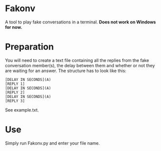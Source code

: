 # Fakonv
A tool to play fake conversations in a terminal. **Does not work on Windows for now.**

# Preparation
You will need to create a text file containing all the replies from the fake conversation member(s), the delay between them and whether or not they are waiting for an answer.
The structure has to look like this:
```
[DELAY IN SECONDS](A)
[REPLY 1]
[DELAY IN SECONDS](A)
[REPLY 2]
[DELAY IN SECONDS](A)
[REPLY 3]
```
See example.txt. 

# Use
Simply run Fakonv.py and enter your file name.



